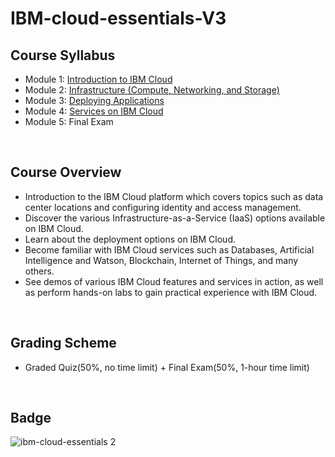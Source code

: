 # IBM-cloud-essentials-V3

## Course Syllabus
- Module 1: [Introduction to IBM Cloud](./1_Introduction_to_IBM_Cloud.md)
- Module 2: [Infrastructure (Compute, Networking, and Storage)](./2_Infrastructure.md)
- Module 3: [Deploying Applications](./3_Deploying_Applications.md)
- Module 4: [Services on IBM Cloud](./4_Services_on_IBM_Cloud.md)
- Module 5: Final Exam
<br>

## Course Overview
- Introduction to the IBM Cloud platform which covers topics such as data center locations and configuring identity and access management.
- Discover the various Infrastructure-as-a-Service (IaaS) options available on IBM Cloud.
- Learn about the deployment options on IBM Cloud.
- Become familiar with IBM Cloud services such as Databases, Artificial Intelligence and Watson, Blockchain, Internet of Things, and many others.
- See demos of various IBM Cloud features and services in action, as well as perform hands-on labs to gain practical experience with IBM Cloud.

<br>

## Grading Scheme
- Graded Quiz(50%, no time limit) + Final Exam(50%, 1-hour time limit)
<br>

## Badge
![ibm-cloud-essentials 2](https://user-images.githubusercontent.com/29455975/185745070-7e16d5c3-58f1-44a1-8817-e7fb41da27ab.png)
<br>